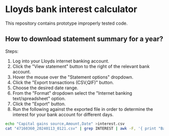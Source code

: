 # Lloyds bank interest calculator

This repository contains prototype improperly tested code.

## How to download statement summary for a year?

Steps:
1. Log into your Lloyds internet banking account.
2. Click the "View statement" button to the right of the relevant bank account.
3. Hover the mouse over the "Statement options" dropdown.
4. Click the "Export transactions (CSV,QIF)" button.
5. Choose the desired date range.
6. From the "Format" dropdown select the "Internet banking text/spreadsheet" option.
7. Click the "Export" button.
8. Run the following against the exported file in order to determine the interest for your bank account for different days.
```bash
echo "Capital gains source,Amount,Date" >interest.csv
cat "47160360_20240113_0121.csv" | grep INTEREST | awk -F, '{ print "Bank Account XYZ,"$7","$1 }' >>interest.csv
```
